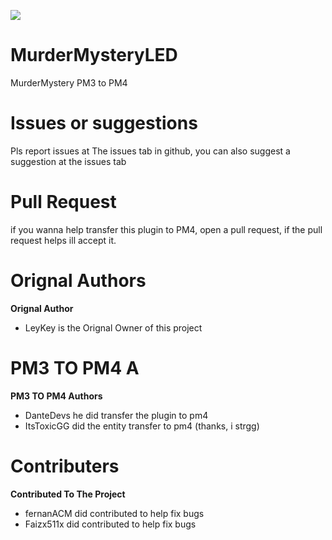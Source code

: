 <a align="center"><img src="https://raw.githubusercontent.com/DanteDEVS/MurderMysteryLED/main/logo.pg"></img></a>
# MurderMysteryLED
MurderMystery PM3 to PM4
# Issues or suggestions
Pls report issues at The issues tab in github, you can also suggest a suggestion at the issues tab
# Pull Request
if you wanna help transfer this plugin to PM4, open a pull request, if the pull request helps ill accept it.
# Orignal Authors
**Orignal Author**
- LeyKey is the Orignal Owner of this project
# PM3 TO PM4 A
**PM3 TO PM4 Authors**
- DanteDevs he did transfer the plugin to pm4
- ItsToxicGG did the entity transfer to pm4 (thanks, i strgg)
# Contributers
**Contributed To The Project**
- fernanACM did contributed to help fix bugs
- Faizx511x did contributed to help fix bugs
